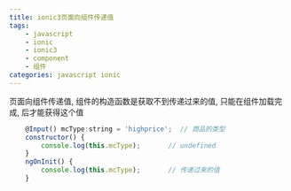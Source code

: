 ```yaml
---
title: ionic3页面向组件传递值
tags: 
    - javascript
    - ionic
    - ionic3
    - component
    - 组件
categories: javascript ionic
---
```


页面向组件传递值, 组件的构造函数是获取不到传递过来的值, 只能在组件加载完成, 后才能获得这个值
<!-- more -->
```javascript
    @Input() mcType:string = 'highprice';  // 商品的类型
    constructor() {
        console.log(this.mcType);       // undefined
    }
    ngOnInit() {
        console.log(this.mcType);       // 传递过来的值
    }
```
